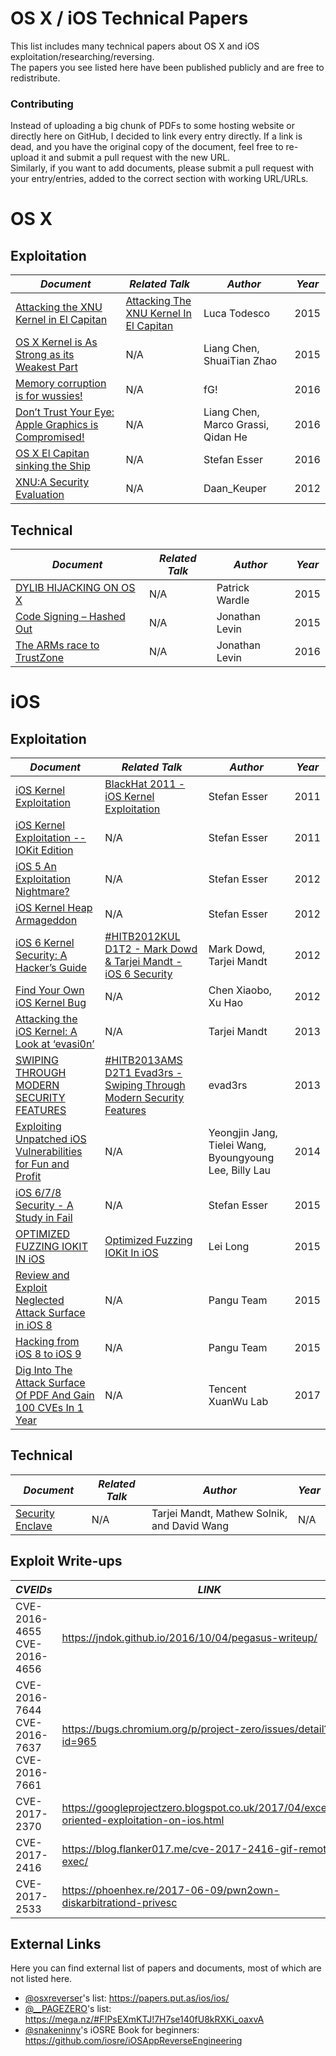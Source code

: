 # OS X / iOS Technical Papers

This list includes many technical papers about OS X and iOS exploitation/researching/reversing.
<br>
The papers you see listed here have been published publicly and are free to redistribute.

### Contributing
Instead of uploading a big chunk of PDFs to some hosting website or directly here on GitHub, I decided to link every entry directly. If a link is dead, and you have the original copy of the document, feel free to re-upload it and submit a pull request with the new URL.
<br>
Similarly, if you want to add documents, please submit a pull request with your entry/entries, added to the correct section with working URL/URLs.

# OS X

## Exploitation
| *Document* | *Related Talk* | *Author* | *Year* |
|----------------------------------------------------------------------------------------------------------------------------------------------------------------|---------------------------------------------------------------------------------------|------------------------------------|--------|
| [Attacking the XNU Kernel in El Capitan](https://www.blackhat.com/docs/eu-15/materials/eu-15-Todesco-Attacking-The-XNU-Kernal-In-El-Capitain.pdf) | [Attacking The XNU Kernel In El Capitan](https://www.youtube.com/watch?v=k550C0V79ts) | Luca Todesco | 2015 |
| [OS X Kernel is As Strong as its Weakest Part](https://reverse.put.as/wp-content/uploads/2015/11/poc2015osxkernelisasstrongasitsweakestpartliangshuaitian.pdf) | N/A | Liang Chen, ShuaiTian Zhao | 2015 |
| [Memory corruption is for wussies!](https://reverse.put.as/wp-content/uploads/2016/04/SyScan360_SG_2016_-_Memory_Corruption_is_for_wussies.pdf) | N/A | fG! | 2016 |
| [Don’t Trust Your Eye: Apple Graphics is Compromised!](https://reverse.put.as/wp-content/uploads/2016/05/CanSecWest2016_Apple_Graphics_Compromised.pdf) | N/A | Liang Chen, Marco Grassi, Qidan He | 2016 |
| [OS X El Capitan sinking the Ship](https://reverse.put.as/wp-content/uploads/2016/05/syscan360stefanesserosxelcapitansinkingtheship.pdf) | N/A | Stefan Esser | 2016 |
|[XNU:A Security Evaluation](https://papers.put.as/papers/macosx/2012/XNU_-a-security-evaluation-Daan_Keuper_2012-12-14-xnu.pdf)| N/A | Daan_Keuper | 2012 |

## Technical
| *Document* | *Related Talk* | *Author* | *Year* |
|-----------------------------------------------------------------------------------------------------------|----------------|----------------|--------|
| [DYLIB HIJACKING ON OS X](https://reverse.put.as/wp-content/uploads/2015/11/vb201503-dylib-hijacking.pdf) | N/A | Patrick Wardle | 2015 |
| [Code Signing – Hashed Out](https://reverse.put.as/wp-content/uploads/2015/12/CodeSigning-RSA.pdf) | N/A | Jonathan Levin | 2015 |
| [The ARMs race to TrustZone](http://technologeeks.com/files/TZ.pdf) | N/A | Jonathan Levin | 2016 |
# iOS

## Exploitation
| *Document* | *Related Talk* | *Author* | *Year* |
|-------------------------------------------------------------------------------------------------------------------------------------------------------------------------------------------------------|---------------------------------------------------------------------------------------------------------------------|--------------------------------------------------------|--------|
| [iOS Kernel Exploitation](https://reverse.put.as/wp-content/uploads/2011/06/BH_US_11_Esser_Exploiting_The_iOS_Kernel_Slides.pdf) | [BlackHat 2011 - iOS Kernel Exploitation](https://www.youtube.com/watch?v=fQHkA_s3d2o) | Stefan Esser | 2011 |
| [iOS Kernel Exploitation -- IOKit Edition](https://reverse.put.as/wp-content/uploads/2011/06/SyScanTaipei2011_StefanEsser_iOS_Kernel_Exploitation_IOKit_Edition.pdf) | N/A | Stefan Esser | 2011 |
| [iOS 5 An Exploitation Nightmare?](https://reverse.put.as/wp-content/uploads/2011/06/CSW2012_StefanEsser_iOS5_An_Exploitation_Nightmare_FINAL.pdf) | N/A | Stefan Esser | 2012 |
| [iOS Kernel Heap Armageddon](https://reverse.put.as/wp-content/uploads/2011/06/SyScan2012_StefanEsser_iOS_Kernel_Heap_Armageddon.pdf) | N/A | Stefan Esser | 2012 |
| [iOS 6 Kernel Security: A Hacker’s Guide](https://conference.hitb.org/hitbsecconf2012kul/materials/D1T2%20-%20Mark%20Dowd%20&%20Tarjei%20Mandt%20-%20iOS6%20Security.pdf) | [#HITB2012KUL D1T2 - Mark Dowd & Tarjei Mandt - iOS 6 Security](https://www.youtube.com/watch?v=O-WZinEoki4) | Mark Dowd, Tarjei Mandt | 2012 |
| [Find Your Own iOS Kernel Bug](https://reverse.put.as/wp-content/uploads/2011/06/Xu-Hao-Xiabo-Chen-Find-Your-Own-iOS-Kernel-Bug.pdf) | N/A | Chen Xiaobo, Xu Hao | 2012 |
| [Attacking the iOS Kernel: A Look at ‘evasi0n’](https://reverse.put.as/wp-content/uploads/2015/11/NISlecture201303.pdf) | N/A | Tarjei Mandt | 2013 |
| [SWIPING THROUGH MODERN SECURITY FEATURES](https://reverse.put.as/wp-content/uploads/2011/06/D2T1-Pod2g-Planetbeing-Musclenerd-and-Pimskeks-aka-Evad3rs-Swiping-Through-Modern-Security-Features.pdf) | [#HITB2013AMS D2T1 Evad3rs - Swiping Through Modern Security Features](https://www.youtube.com/watch?v=brrIquvUR4M) | evad3rs | 2013 |
| [Exploiting Unpatched iOS Vulnerabilities for Fun and Profit](https://reverse.put.as/wp-content/uploads/2015/11/iosjb_slide.pdf) | N/A | Yeongjin Jang, Tielei Wang, Byoungyoung Lee, Billy Lau | 2014 |
| [iOS 6/7/8 Security - A Study in Fail](https://reverse.put.as/wp-content/uploads/2015/11/SyScan15_Stefan_Esser_-_iOS_678_Security_-_A_Study_in_Fail.pdf) | N/A | Stefan Esser | 2015 |
| [OPTIMIZED FUZZING IOKIT IN iOS](https://reverse.put.as/wp-content/uploads/2015/11/us-15-Lei-Optimized-Fuzzing-IOKit-In-iOS.pdf) | [Optimized Fuzzing IOKit In iOS](https://www.youtube.com/watch?v=XDT9Cn8GjJU) | Lei Long | 2015 |
| [Review and Exploit Neglected Attack Surface in iOS 8](https://reverse.put.as/wp-content/uploads/2015/11/us-15-Wang-Review-And-Exploit-Neglected-Attack-Surface-In-iOS-8.pdf) | N/A | Pangu Team | 2015 |
| [Hacking from iOS 8 to iOS 9](https://reverse.put.as/wp-content/uploads/2015/11/POC2015_RUXCON2015.pdf) | N/A | Pangu Team | 2015 |
| [Dig Into The Attack Surface Of PDF And Gain 100 CVEs In 1 Year](https://www.blackhat.com/docs/asia-17/materials/asia-17-Liu-Dig-Into-The-Attack-Surface-Of-PDF-And-Gain-100-CVEs-In-1-Year.pdf)| N/A | Tencent XuanWu Lab | 2017 |


## Technical
| *Document* | *Related Talk* | *Author* | *Year* |
|-----------------------------------------------------------------------------------------------------------|----------------|----------------|--------|
| [Security Enclave](http://mista.nu/research/sep-paper.pdf) | N/A | Tarjei Mandt, Mathew Solnik, and David Wang | N/A |

## Exploit Write-ups
| *CVEIDs* | *LINK* |
|-------------|----------------|
|CVE-2016-4655 CVE-2016-4656| <https://jndok.github.io/2016/10/04/pegasus-writeup/> |
|CVE-2016-7644 CVE-2016-7637 CVE-2016-7661|<https://bugs.chromium.org/p/project-zero/issues/detail?id=965> |
|CVE-2017-2370|<https://googleprojectzero.blogspot.co.uk/2017/04/exception-oriented-exploitation-on-ios.html>|
|CVE-2017-2416|<https://blog.flanker017.me/cve-2017-2416-gif-remote-exec/>|
|CVE-2017-2533|<https://phoenhex.re/2017-06-09/pwn2own-diskarbitrationd-privesc>|
## External Links
Here you can find external list of papers and documents, most of which are not listed here.

*   [@osxreverser](https://twitter.com/osxreverser)'s list: https://papers.put.as/ios/ios/
*   [@__PAGEZERO](https://twitter.com/__pagezero)'s list: https://mega.nz/#F!PsEXmKTJ!7H7se140fU8kRXKi_oaxvA
*   [@snakeninny](https://twitter.com/snakeninny)'s iOSRE Book for beginners: https://github.com/iosre/iOSAppReverseEngineering
